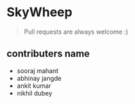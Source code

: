 # SkyWheep

> Pull requests are always welcome :)

## contributers name 
- sooraj mahant
- abhinay jangde
- ankit kumar
- nikhil dubey